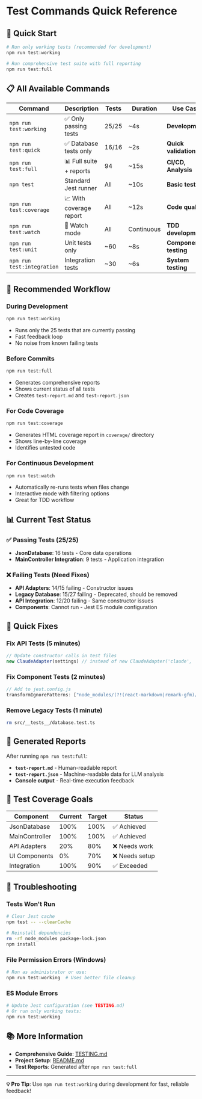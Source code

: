 # Test Commands Quick Reference

## 🚀 Quick Start

```bash
# Run only working tests (recommended for development)
npm run test:working

# Run comprehensive test suite with full reporting
npm run test:full
```

## 📋 All Available Commands

| Command | Description | Tests | Duration | Use Case |
|---------|-------------|-------|----------|----------|
| `npm run test:working` | ✅ Only passing tests | 25/25 | ~4s | **Development** |
| `npm run test:quick` | ✅ Database tests only | 16/16 | ~2s | **Quick validation** |
| `npm run test:full` | 📊 Full suite + reports | 94 | ~15s | **CI/CD, Analysis** |
| `npm test` | Standard Jest runner | All | ~10s | **Basic testing** |
| `npm run test:coverage` | 📈 With coverage report | All | ~12s | **Code quality** |
| `npm run test:watch` | 👀 Watch mode | All | Continuous | **TDD development** |
| `npm run test:unit` | Unit tests only | ~60 | ~8s | **Component testing** |
| `npm run test:integration` | Integration tests | ~30 | ~6s | **System testing** |

## 🎯 Recommended Workflow

### During Development
```bash
npm run test:working
```
- Runs only the 25 tests that are currently passing
- Fast feedback loop
- No noise from known failing tests

### Before Commits
```bash
npm run test:full
```
- Generates comprehensive reports
- Shows current status of all tests
- Creates `test-report.md` and `test-report.json`

### For Code Coverage
```bash
npm run test:coverage
```
- Generates HTML coverage report in `coverage/` directory
- Shows line-by-line coverage
- Identifies untested code

### For Continuous Development
```bash
npm run test:watch
```
- Automatically re-runs tests when files change
- Interactive mode with filtering options
- Great for TDD workflow

## 📊 Current Test Status

### ✅ Passing Tests (25/25)
- **JsonDatabase**: 16 tests - Core data operations
- **MainController Integration**: 9 tests - Application integration

### ❌ Failing Tests (Need Fixes)
- **API Adapters**: 14/15 failing - Constructor issues
- **Legacy Database**: 15/27 failing - Deprecated, should be removed
- **API Integration**: 12/20 failing - Same constructor issues
- **Components**: Cannot run - Jest ES module configuration

## 🔧 Quick Fixes

### Fix API Tests (5 minutes)
```typescript
// Update constructor calls in test files
new ClaudeAdapter(settings) // instead of new ClaudeAdapter('claude', 'key', 3)
```

### Fix Component Tests (2 minutes)
```javascript
// Add to jest.config.js
transformIgnorePatterns: ["node_modules/(?!(react-markdown|remark-gfm)/)"]
```

### Remove Legacy Tests (1 minute)
```bash
rm src/__tests__/database.test.ts
```

## 📁 Generated Reports

After running `npm run test:full`:

- **`test-report.md`** - Human-readable report
- **`test-report.json`** - Machine-readable data for LLM analysis
- **Console output** - Real-time execution feedback

## 🎯 Test Coverage Goals

| Component | Current | Target | Status |
|-----------|---------|--------|--------|
| JsonDatabase | 100% | 100% | ✅ Achieved |
| MainController | 100% | 100% | ✅ Achieved |
| API Adapters | 20% | 80% | ❌ Needs work |
| UI Components | 0% | 70% | ❌ Needs setup |
| Integration | 100% | 90% | ✅ Exceeded |

## 🚨 Troubleshooting

### Tests Won't Run
```bash
# Clear Jest cache
npm test -- --clearCache

# Reinstall dependencies
rm -rf node_modules package-lock.json
npm install
```

### File Permission Errors (Windows)
```bash
# Run as administrator or use:
npm run test:working  # Uses better file cleanup
```

### ES Module Errors
```bash
# Update Jest configuration (see TESTING.md)
# Or run only working tests:
npm run test:working
```

## 📚 More Information

- **Comprehensive Guide**: [TESTING.md](./TESTING.md)
- **Project Setup**: [README.md](./README.md)
- **Test Reports**: Generated after `npm run test:full`

---

**💡 Pro Tip**: Use `npm run test:working` during development for fast, reliable feedback!

